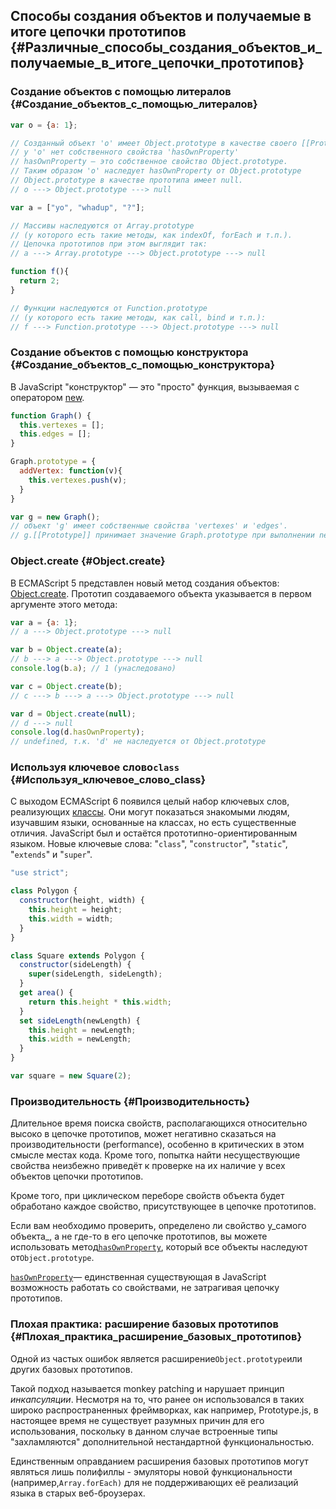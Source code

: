 ## Способы создания объектов и получаемые в итоге цепочки прототипов {#Различные_способы_создания_объектов_и_получаемые_в_итоге_цепочки_прототипов}

### Создание объектов с помощью литералов {#Создание_объектов_с_помощью_литералов}

```js
var o = {a: 1};

// Созданный объект 'o' имеет Object.prototype в качестве своего [[Prototype]]
// у 'o' нет собственного свойства 'hasOwnProperty'
// hasOwnProperty — это собственное свойство Object.prototype. 
// Таким образом 'o' наследует hasOwnProperty от Object.prototype
// Object.prototype в качестве прототипа имеет null.
// o ---> Object.prototype ---> null

var a = ["yo", "whadup", "?"];

// Массивы наследуются от Array.prototype 
// (у которого есть такие методы, как indexOf, forEach и т.п.).
// Цепочка прототипов при этом выглядит так:
// a ---> Array.prototype ---> Object.prototype ---> null

function f(){
  return 2;
}

// Функции наследуются от Function.prototype 
// (у которого есть такие методы, как call, bind и т.п.):
// f ---> Function.prototype ---> Object.prototype ---> null
```

### Создание объектов с помощью конструктора {#Создание_объектов_с_помощью_конструктора}

В JavaScript "конструктор" — это "просто" функция, вызываемая с оператором [new](https://developer.mozilla.org/en/JavaScript/Reference/Operators/new).

```js
function Graph() {
  this.vertexes = [];
  this.edges = [];
}

Graph.prototype = {
  addVertex: function(v){
    this.vertexes.push(v);
  }
}

var g = new Graph();
// объект 'g' имеет собственные свойства 'vertexes' и 'edges'.
// g.[[Prototype]] принимает значение Graph.prototype при выполнении new Graph().
```

### Object.create {#Object.create}

В ECMAScript 5 представлен новый метод создания объектов: [Object.create](https://developer.mozilla.org/en/JavaScript/Reference/Global_Objects/Object/create). Прототип создаваемого объекта указывается в первом аргументе этого метода:

```js
var a = {a: 1}; 
// a ---> Object.prototype ---> null

var b = Object.create(a);
// b ---> a ---> Object.prototype ---> null
console.log(b.a); // 1 (унаследовано)

var c = Object.create(b);
// c ---> b ---> a ---> Object.prototype ---> null

var d = Object.create(null);
// d ---> null
console.log(d.hasOwnProperty); 
// undefined, т.к. 'd' не наследуется от Object.prototype
```

### Используя ключевое слово`class` {#Используя_ключевое_слово_class}

С выходом ECMAScript 6 появился целый набор ключевых слов, реализующих [классы](https://developer.mozilla.org/en-US/docs/Web/JavaScript/Reference/Classes). Они могут показаться знакомыми людям, изучавшим языки, основанные на классах, но есть существенные отличия. JavaScript был и остаётся прототипно-ориентированным языком. Новые ключевые слова: "`class`", "`constructor`", "`static`", "`extends`" и "`super`".

```js
"use strict";

class Polygon {
  constructor(height, width) {
    this.height = height;
    this.width = width;
  }
}

class Square extends Polygon {
  constructor(sideLength) {
    super(sideLength, sideLength);
  }
  get area() {
    return this.height * this.width;
  }
  set sideLength(newLength) {
    this.height = newLength;
    this.width = newLength;
  }
}

var square = new Square(2);
```

### Производительность {#Производительность}

Длительное время поиска свойств, располагающихся относительно высоко в цепочке прототипов, может негативно сказаться на производительности \(performance\), особенно в критических в этом смысле местах кода. Кроме того, попытка найти несуществующие свойства неизбежно приведёт к проверке на их наличие у всех объектов цепочки прототипов.

Кроме того, при циклическом переборе свойств объекта будет обработано каждое свойство, присутствующее в цепочке прототипов.

Если вам необходимо проверить, определено ли свойство у_самого объекта_, а не где-то в его цепочке прототипов, вы можете использовать метод[`hasOwnProperty`](https://developer.mozilla.org/ru/docs/JavaScript/Reference/Global_Objects/Object/hasOwnProperty), который все объекты наследуют от`Object.prototype`.

[`hasOwnProperty`](https://developer.mozilla.org/ru/docs/JavaScript/Reference/Global_Objects/Object/hasOwnProperty)— единственная существующая в JavaScript возможность работать со свойствами, не затрагивая цепочку прототипов.

### Плохая практика: расширение базовых прототипов {#Плохая_практика_расширение_базовых_прототипов}

Одной из частых ошибок является расширение`Object.prototype`или других базовых прототипов.

Такой подход называется monkey patching и нарушает принцип _инкапсуляции_. Несмотря на то, что ранее он использовался в таких широко распространенных фреймворках, как например, Prototype.js, в настоящее время не существует разумных причин для его использования, поскольку в данном случае встроенные типы "захламляются" дополнительной нестандартной функциональностью.

Единственным оправданием расширения базовых прототипов могут являться лишь полифиллы - эмуляторы новой функциональности \(например,`Array.forEach)` для не поддерживающих её реализаций языка в старых веб-броузерах.


